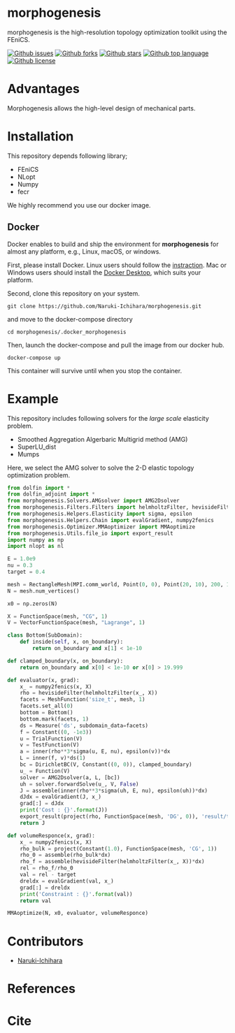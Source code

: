 # morphogenesis

<!-- # Short Description -->

morphogenesis is the high-resolution topology optimization toolkit using the FEniCS.

<!-- # Badges -->

[![Github issues](https://img.shields.io/github/issues/Naruki-Ichihara/morphogenesis?style=for-the-badge&logo=appveyor)](https://github.com/Naruki-Ichihara/morphogenesis/issues)
[![Github forks](https://img.shields.io/github/forks/Naruki-Ichihara/morphogenesis?style=for-the-badge&logo=appveyor)](https://github.com/Naruki-Ichihara/morphogenesis/network/members)
[![Github stars](https://img.shields.io/github/stars/Naruki-Ichihara/morphogenesis?style=for-the-badge&logo=appveyor)](https://github.com/Naruki-Ichihara/morphogenesis/stargazers)
[![Github top language](https://img.shields.io/github/languages/top/Naruki-Ichihara/morphogenesis?style=for-the-badge&logo=appveyor)](https://github.com/Naruki-Ichihara/morphogenesis/)
[![Github license](https://img.shields.io/github/license/Naruki-Ichihara/morphogenesis?style=for-the-badge&logo=appveyor)](https://github.com/Naruki-Ichihara/morphogenesis/)

# Advantages

Morphogenesis allows the high-level design of mechanical parts.

# Installation

This repository depends following library;

* FEniCS
* NLopt
* Numpy
* fecr

We highly recommend you use our docker image.
## Docker
Docker enables to build and ship the environment for **morphogenesis** for almost any platform, e.g., Linux, macOS, or windows.

First, please install Docker. Linux users should follow the [instraction](https://docs.docker.com/get-started/). Mac or Windows users should install the [Docker Desktop](https://www.docker.com/products/docker-desktop), which suits your platform.

Second, clone this repository on your system.
```
git clone https://github.com/Naruki-Ichihara/morphogenesis.git
```
and move to the docker-compose directory
```
cd morphogenesis/.docker_morphogenesis
```
Then, launch the docker-compose and pull the image from our docker hub.
```
docker-compose up
```
This container will survive until when you stop the container.

# Example
This repository includes following solvers for the _large scale_ elasticity problem.

* Smoothed Aggregation Algerbaric Multigrid method (AMG)
* SuperLU_dist
* Mumps

Here, we select the AMG solver to solve the 2-D elastic topology optimization problem.

```python
from dolfin import *
from dolfin_adjoint import *
from morphogenesis.Solvers.AMGsolver import AMG2Dsolver
from morphogenesis.Filters.Filters import helmholtzFilter, hevisideFilter
from morphogenesis.Helpers.Elasticity import sigma, epsilon
from morphogenesis.Helpers.Chain import evalGradient, numpy2fenics
from morphogenesis.Optimizer.MMAoptimizer import MMAoptimize
from morphogenesis.Utils.file_io import export_result
import numpy as np
import nlopt as nl

E = 1.0e9
nu = 0.3
target = 0.4

mesh = RectangleMesh(MPI.comm_world, Point(0, 0), Point(20, 10), 200, 100)
N = mesh.num_vertices()

x0 = np.zeros(N)

X = FunctionSpace(mesh, "CG", 1)
V = VectorFunctionSpace(mesh, "Lagrange", 1)

class Bottom(SubDomain):
    def inside(self, x, on_boundary):
        return on_boundary and x[1] < 1e-10

def clamped_boundary(x, on_boundary):
    return on_boundary and x[0] < 1e-10 or x[0] > 19.999

def evaluator(x, grad):
    x_ = numpy2fenics(x, X)
    rho = hevisideFilter(helmholtzFilter(x_, X))
    facets = MeshFunction('size_t', mesh, 1)
    facets.set_all(0)
    bottom = Bottom()
    bottom.mark(facets, 1)
    ds = Measure('ds', subdomain_data=facets)
    f = Constant((0, -1e3))
    u = TrialFunction(V)
    v = TestFunction(V)
    a = inner(rho**3*sigma(u, E, nu), epsilon(v))*dx
    L = inner(f, v)*ds(1)
    bc = DirichletBC(V, Constant((0, 0)), clamped_boundary)
    u_ = Function(V)
    solver = AMG2Dsolver(a, L, [bc])
    uh = solver.forwardSolve(u_, V, False)
    J = assemble(inner(rho**3*sigma(uh, E, nu), epsilon(uh))*dx)
    dJdx = evalGradient(J, x_)
    grad[:] = dJdx
    print('Cost : {}'.format(J))
    export_result(project(rho, FunctionSpace(mesh, 'DG', 0)), 'result/test.xdmf')
    return J

def volumeResponce(x, grad):
    x_ = numpy2fenics(x, X)
    rho_bulk = project(Constant(1.0), FunctionSpace(mesh, 'CG', 1))
    rho_0 = assemble(rho_bulk*dx)
    rho_f = assemble(hevisideFilter(helmholtzFilter(x_, X))*dx)
    rel = rho_f/rho_0
    val = rel - target
    dreldx = evalGradient(val, x_)
    grad[:] = dreldx
    print('Constraint : {}'.format(val))
    return val

MMAoptimize(N, x0, evaluator, volumeResponce)
```

# Contributors

- [Naruki-Ichihara](https://github.com/Naruki-Ichihara)

# References
# Cite